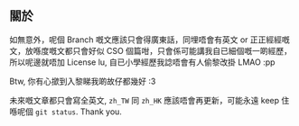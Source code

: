 ## 關於

如無意外，呢個 Branch 嘅文應該只會得廣東話，同埋唔會有英文 or 正正經經嘅文，放喺度嘅文都只會好似 CSO 個篇咁，只會係可能講我自已細個嘅一啲經歷，所以呢邊就唔加 License lu, 自已小學經歷我諗唔會有人偷黎改掛 LMAO :pp

Btw, 你有心撳到入黎睇我啲故仔都幾好 :3

未來嘅文章都只會寫全英文, `zh_TW` 同 `zh_HK` 應該唔會再更新，可能永遠 keep 住喺呢個 `git status`. Thank you.
